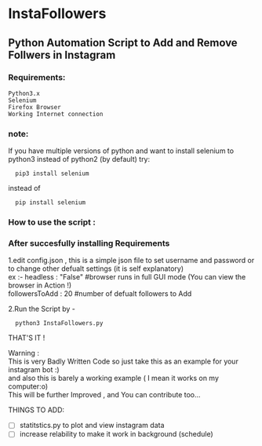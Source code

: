 # InstaFollowers

## Python Automation Script to Add and Remove Follwers in Instagram

### Requirements:
```
Python3.x
Selenium
Firefox Browser
Working Internet connection
```
### note:
If you have multiple versions of python and want to install selenium to python3 instead of python2 (by default)
try:
```
  pip3 install selenium
```

instead of
```
  pip install selenium
```

### How to use the script :

### After succesfully installing Requirements

1.edit config.json , this is a simple json file to set username and password or to change other defualt settings (it is self explanatory)  
ex :- headless : "False"  #browser runs in full GUI mode (You can view the browser in Action !)  
      followersToAdd : 20  #number of defualt followers to Add  

2.Run the Script by -  
```
  python3 InstaFollowers.py  
```  

THAT'S IT !  

Warning :  
  This is very Badly Written Code so just take this as an example for your instagram bot :)  
  and also this is barely a working example ( I mean it works on my computer:o)  
  This will be further Improved , and You can contribute too...
    
THINGS TO ADD:  
- [ ] statitstics.py to plot and view instagram data  
- [ ] increase relability to make it work in background (schedule)  
